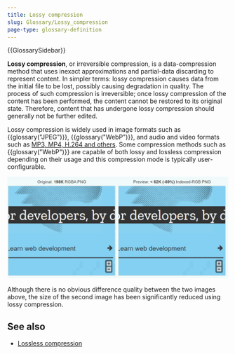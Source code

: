 ```yaml
---
title: Lossy compression
slug: Glossary/Lossy_compression
page-type: glossary-definition
---
```


{{GlossarySidebar}}

**Lossy compression**, or irreversible compression, is a data-compression method that uses inexact approximations and partial-data discarding to represent content. In simpler terms: lossy compression causes data from the initial file to be lost, possibly causing degradation in quality. The process of such compression is irreversible; once lossy compression of the content has been performed, the content cannot be restored to its original state. Therefore, content that has undergone lossy compression should generally not be further edited.

Lossy compression is widely used in image formats such as {{glossary("JPEG")}}, {{glossary("WebP")}}, and audio and video formats such as [MP3, MP4, H.264 and others](/en-US/docs/Web/HTTP/Basics_of_HTTP/MIME_types/Common_types).
Some compression methods such as {{glossary("WebP")}} are capable of both lossy and lossless compression depending on their usage and this compression mode is typically user-configurable.

![Lossy compression image](2019-11-18.png)

Although there is no obvious difference quality between the two images above, the size of the second image has been significantly reduced using lossy compression.

## See also

- [Lossless compression](/en-US/docs/Glossary/Lossless_compression)
